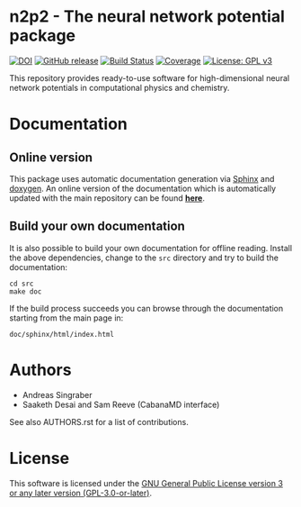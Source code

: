n2p2 - The neural network potential package
===========================================

[![DOI](https://zenodo.org/badge/DOI/10.5281/zenodo.1344446.svg)](https://doi.org/10.5281/zenodo.1344446)
[![GitHub release](https://img.shields.io/github/release/CompPhysVienna/n2p2.svg)](https://GitHub.com/CompPhysVienna/n2p2/releases/)
[![Build Status](https://travis-ci.org/CompPhysVienna/n2p2.svg?branch=master)](https://travis-ci.org/CompPhysVienna/n2p2)
[![Coverage](https://codecov.io/gh/CompPhysVienna/n2p2/branch/master/graph/badge.svg)](https://codecov.io/gh/CompPhysVienna/n2p2)
[![License: GPL v3](https://img.shields.io/badge/License-GPLv3-blue.svg)](https://www.gnu.org/licenses/gpl-3.0)

This repository provides ready-to-use software for high-dimensional neural
network potentials in computational physics and chemistry.

# Documentation

## Online version
This package uses automatic documentation generation via
[Sphinx](http://www.sphinx-doc.org) and [doxygen](http://www.doxygen.nl/). An
online version of the documentation which is automatically updated with the main
repository can be found [__here__](http://compphysvienna.github.io/n2p2).

## Build your own documentation
It is also possible to build your own documentation for offline reading.
Install the above dependencies, change to the `src` directory and try to build
the documentation:
```
cd src
make doc
```
If the build process succeeds you can browse through the documentation starting
from the main page in:
```
doc/sphinx/html/index.html
```

# Authors

 - Andreas Singraber
 - Saaketh Desai and Sam Reeve (CabanaMD interface)

See also AUTHORS.rst for a list of contributions.

# License

This software is licensed under the [GNU General Public License version 3 or any later version (GPL-3.0-or-later)](https://www.gnu.org/licenses/gpl.txt).
